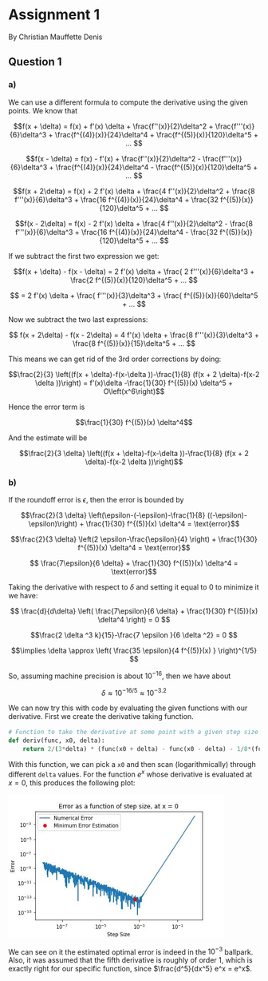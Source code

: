 # Assignment 1

By Christian Mauffette Denis

## Question 1

### a)

We can use a different formula to compute the derivative using the given points. We know that 

$$f(x + \delta) = f(x) + f'(x) \delta + \frac{f''(x)}{2}\delta^2 + \frac{f'''(x)}{6}\delta^3 + \frac{f^{(4)}(x)}{24}\delta^4 + \frac{f^{(5)}(x)}{120}\delta^5 + ...  $$

$$f(x - \delta) = f(x) - f'(x) + \frac{f''(x)}{2}\delta^2 - \frac{f'''(x)}{6}\delta^3 + \frac{f^{(4)}(x)}{24}\delta^4 - \frac{f^{(5)}(x)}{120}\delta^5 + ...  $$

$$f(x + 2\delta) = f(x) + 2 f'(x) \delta + \frac{4 f''(x)}{2}\delta^2 + \frac{8 f'''(x)}{6}\delta^3 + \frac{16 f^{(4)}(x)}{24}\delta^4 + \frac{32 f^{(5)}(x)}{120}\delta^5 + ...  $$

$$f(x - 2\delta) = f(x) - 2 f'(x) \delta + \frac{4 f''(x)}{2}\delta^2 - \frac{8 f'''(x)}{6}\delta^3 + \frac{16 f^{(4)}(x)}{24}\delta^4 - \frac{32 f^{(5)}(x)}{120}\delta^5 + ...  $$

If we subtract the first two expression we get:

$$f(x + \delta) - f(x - \delta) = 2 f'(x) \delta + \frac{ 2 f'''(x)}{6}\delta^3 + \frac{2 f^{(5)}(x)}{120}\delta^5 + ...  $$

$$ = 2 f'(x) \delta + \frac{ f'''(x)}{3}\delta^3 + \frac{ f^{(5)}(x)}{60}\delta^5 + ...  $$

Now we subtract the two last expressions:
    
$$ f(x + 2\delta) - f(x - 2\delta) = 4 f'(x) \delta  + \frac{8 f'''(x)}{3}\delta^3 + \frac{8 f^{(5)}(x)}{15}\delta^5 + ...  $$

This means we can get rid of the 3rd order corrections by doing:

$$\frac{2}{3} \left((f(x + \delta)-f(x-\delta ))-\frac{1}{8} (f(x + 2 \delta)-f(x-2 \delta ))\right) = f'(x)\delta -\frac{1}{30} f^{(5)}(x) \delta^5 + O\left(x^6\right)$$

Hence the error term is 

$$\frac{1}{30} f^{(5)}(x) \delta^4$$

And the estimate will be 

$$\frac{2}{3 \delta} \left((f(x + \delta)-f(x-\delta ))-\frac{1}{8} (f(x + 2 \delta)-f(x-2 \delta ))\right)$$

### b)

If the roundoff error is $\epsilon$, then the error is bounded by

$$\frac{2}{3 \delta} \left(\epsilon-(-\epsilon)-\frac{1}{8} ((-\epsilon)-\epsilon)\right) + \frac{1}{30} f^{(5)}(x) \delta^4 = \text{error}$$

$$\frac{2}{3 \delta} \left(2 \epsilon-\frac{\epsilon}{4} \right) + \frac{1}{30} f^{(5)}(x) \delta^4 = \text{error}$$

$$ \frac{7\epsilon}{6 \delta}  + \frac{1}{30} f^{(5)}(x) \delta^4 = \text{error}$$

Taking the derivative with respect to $\delta$ and setting it equal to 0 to minimize it we have:

$$ \frac{d}{d\delta} \left( \frac{7\epsilon}{6 \delta}  + \frac{1}{30} f^{(5)}(x) \delta^4 \right) = 0 $$

$$\frac{2 \delta ^3 k}{15}-\frac{7 \epsilon }{6 \delta ^2} = 0 $$


$$\implies \delta \approx \left( \frac{35 \epsilon}{4 f^{(5)}(x) } \right)^{1/5} $$

So, assuming machine precision is about $10^{-16}$, then we have about

$$\delta \approx 10^{-16/5} \approx 10^{-3.2}$$

We can now try this with code by evaluating the given functions with our derivative. First we create the derivative taking function.

```python
# Function to take the derivative at some point with a given step size
def deriv(func, x0, delta):
    return 2/(3*delta) * (func(x0 + delta) - func(x0 - delta) - 1/8*(func(x0 + 2*delta) - func(x0 - 2*delta)))
```

With this function, we can pick a ```x0``` and then scan (logarithmically) through different ```delta``` values. For the function $e^{x}$ whose derivative is evaluated at $x=0$, this produces the following plot:

![alt text](figs/q1_error_plot1.jpg)

We can see on it the estimated optimal error is indeed in the $10^{-3}$ ballpark. Also, it was assumed that the fifth derivative is roughly of order 1, which is exactly right for our specific function, since $\frac{d^5}{dx^5} e^x = e^x$.

